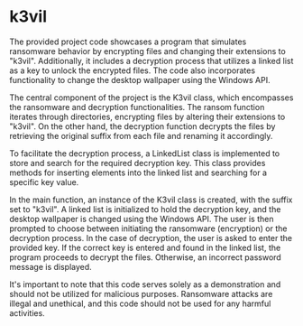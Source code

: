 # k3vil
The provided project code showcases a program that simulates ransomware behavior by encrypting files and changing their extensions to "k3vil". Additionally, it includes a decryption process that utilizes a linked list as a key to unlock the encrypted files. The code also incorporates functionality to change the desktop wallpaper using the Windows API.

The central component of the project is the K3vil class, which encompasses the ransomware and decryption functionalities. The ransom function iterates through directories, encrypting files by altering their extensions to "k3vil". On the other hand, the decryption function decrypts the files by retrieving the original suffix from each file and renaming it accordingly.

To facilitate the decryption process, a LinkedList class is implemented to store and search for the required decryption key. This class provides methods for inserting elements into the linked list and searching for a specific key value.

In the main function, an instance of the K3vil class is created, with the suffix set to "k3vil". A linked list is initialized to hold the decryption key, and the desktop wallpaper is changed using the Windows API. The user is then prompted to choose between initiating the ransomware (encryption) or the decryption process. In the case of decryption, the user is asked to enter the provided key. If the correct key is entered and found in the linked list, the program proceeds to decrypt the files. Otherwise, an incorrect password message is displayed.

It's important to note that this code serves solely as a demonstration and should not be utilized for malicious purposes. Ransomware attacks are illegal and unethical, and this code should not be used for any harmful activities.

